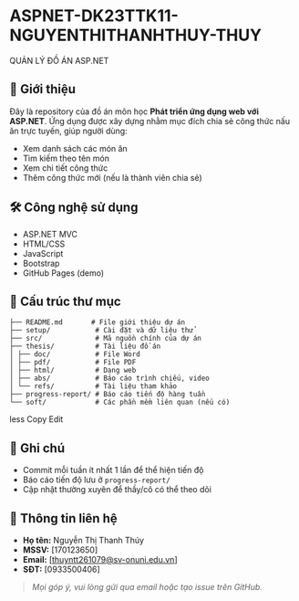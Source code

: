 # ASPNET-DK23TTK11-NGUYENTHITHANHTHUY-THUY
QUẢN LÝ ĐỒ ÁN ASP.NET
## 📝 Giới thiệu

Đây là repository của đồ án môn học **Phát triển ứng dụng web với ASP.NET**. Ứng dụng được xây dựng nhằm mục đích chia sẻ công thức nấu ăn trực tuyến, giúp người dùng:

- Xem danh sách các món ăn
- Tìm kiếm theo tên món
- Xem chi tiết công thức
- Thêm công thức mới (nếu là thành viên chia sẻ)

## 🛠️ Công nghệ sử dụng

- ASP.NET MVC
- HTML/CSS
- JavaScript
- Bootstrap
- GitHub Pages (demo)

## 📁 Cấu trúc thư mục

```
├── README.md       # File giới thiệu dự án
├── setup/           # Cài đặt và dữ liệu thử
├── src/             # Mã nguồn chính của dự án
├── thesis/          # Tài liệu đồ án
│ ├── doc/           # File Word
│ ├── pdf/           # File PDF
│ ├── html/          # Dạng web
│ ├── abs/           # Báo cáo trình chiếu, video
│ └── refs/          # Tài liệu tham khảo
├── progress-report/ # Báo cáo tiến độ hàng tuần
└── soft/            # Các phần mềm liên quan (nếu có)
```
less
Copy
Edit

## 📌 Ghi chú

- Commit mỗi tuần ít nhất 1 lần để thể hiện tiến độ
- Báo cáo tiến độ lưu ở `progress-report/`
- Cập nhật thường xuyên để thầy/cô có thể theo dõi

## 📧 Thông tin liên hệ

- **Họ tên:** Nguyễn Thị Thanh Thúy  
- **MSSV:** [170123650]  
- **Email:** [thuyntt261079@sv-onuni.edu.vn]  
- **SĐT:** [0933500406]  

> *Mọi góp ý, vui lòng gửi qua email hoặc tạo issue trên GitHub.*

